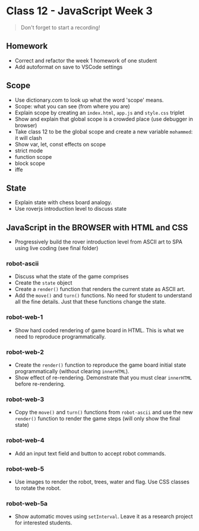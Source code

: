 # Class 12 - JavaScript Week 3

> Don't forget to start a recording!

## Homework

- Correct and refactor the week 1 homework of one student
- Add autoformat on save to VSCode settings

## Scope

- Use dictionary.com to look up what the word 'scope' means.
- Scope: what you can see (from where you are)
- Explain scope by creating an `index.html`, `app.js` and `style.css` triplet
- Show and explain that global scope is a crowded place (use debugger in browser)
- Take class 12 to be the global scope and create a new variable `mohammed`: it will clash
- Show var, let, const effects on scope
- strict mode
- function scope
- block scope
- iffe

## State

- Explain state with chess board analogy.
- Use roverjs introduction level to discuss state


## JavaScript in the BROWSER with HTML and CSS

- Progressively build the rover introduction level from ASCII art to SPA using live coding (see final folder)

### robot-ascii

- Discuss what the state of the game comprises
- Create the `state` object
- Create a `render()` function that renders the current state as ASCII art.
- Add the `move()` and `turn()` functions. No need for student to understand all the fine details.
Just that these functions change the state.

### robot-web-1

- Show hard coded rendering of game board in HTML. This is what we need to reproduce programmatically.

### robot-web-2

- Create the `render()` function to reproduce the game board initial state programmatically (without clearing `innerHTML`).
- Show effect of re-rendering. Demonstrate that you must clear `innerHTML` before re-rendering.

### robot-web-3

- Copy the `move()` and `turn()` functions from `robot-ascii` and use the new `render()` function to render the game steps (will only show the final state)

### robot-web-4

- Add an input text field and button to accept robot commands.

### robot-web-5

- Use images to render the robot, trees, water and flag. Use CSS classes to rotate the robot.

### robot-web-5a

- Show automatic moves using `setInterval`. Leave it as a research project for interested students.